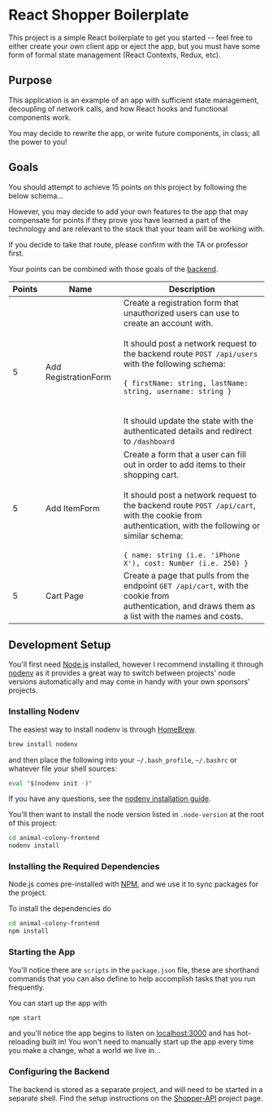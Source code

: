 # React Shopper Boilerplate
This project is a simple React boilerplate to get you started -- feel free to
either create your own client app or eject the app, but you must have some
form of formal state management (React Contexts, Redux, etc).

## Purpose
This application is an example of an app with sufficient state management, decoupling
of network calls, and how React hooks and functional components work.

You may decide to rewrite the app, or write future components, in class; all the power
to you!

## Goals
You should attempt to achieve 15 points on this project by following the below
schema...

However, you may decide to add your own features to the app that may compensate
for points if they prove you have learned a part of the technology and are relevant
to the stack that your team will be working with.

If you decide to take that route, please confirm with the TA or professor first.

Your points can be combined with those goals of the [backend](https://github.com/USFClassrooms/Shopper-API).

| Points | Name                 | Description                                                                                                                                                                                                                                                                                                                                                           |
|--------|----------------------|-----------------------------------------------------------------------------------------------------------------------------------------------------------------------------------------------------------------------------------------------------------------------------------------------------------------------------------------------------------------------|
| 5      | Add RegistrationForm | Create a registration form that unauthorized users can use to create an account with.<br><br>It should post a network request to the backend route `POST /api/users` with the following schema:<br><br>`{ firstName: string, lastName: string, username: string }`<br><br><br>It should update the state with the authenticated details and redirect to `/dashboard`  |
| 5      | Add ItemForm         | Create a form that a user can fill out in order to add items to their shopping cart.<br><br>It should post a network request to the backend route `POST /api/cart`, with the cookie from<br>authentication, with the following or similar schema:<br><br>`{ name: string (i.e. 'iPhone X'), cost: Number (i.e. 250) }`                                                |
| 5      | Cart Page            | Create a page that pulls from the endpoint `GET /api/cart`, with the cookie from<br>authentication, and draws them as a list with the names and costs.                                                                                                                                                                                                                |

## Development Setup
You'll first need [Node.js](https://nodejs.org/) installed, however I recommend
installing it through [nodenv](https://github.com/nodenv/nodenv) as it provides
a great way to switch between projects' node versions automatically and may
come in handy with your own sponsors' projects.

### Installing Nodenv
The easiest way to install nodenv is through [HomeBrew](https://brew.sh/).
```bash
brew install nodenv
```

and then place the following into your `~/.bash_profile`, `~/.bashrc` or
whatever file your shell sources:
```bash
eval "$(nodenv init -)"
```

If you have any questions, see the [nodenv installation guide](https://github.com/nodenv/nodenv).

You'll then want to install the node version listed in `.node-version` at the
root of this project:
```bash
cd animal-colony-frontend
nodenv install
```

### Installing the Required Dependencies
Node.js comes pre-installed with [NPM](https://www.npmjs.com), and we
use it to sync packages for the project.

To install the dependencies do
```bash
cd animal-colony-frontend
npm install
```

### Starting the App
You'll notice there are `scripts` in the `package.json` file, these
are shorthand commands that you can also define to help accomplish
tasks that you run frequently.

You can start up the app with
```bash
npm start
```

and you'll notice the app begins to listen on [localhost:3000](http://localhost:3000)
and has hot-reloading built in!  You won't need to manually start up the app
every time you make a change, what a world we live in...

### Configuring the Backend
The backend is stored as a separate project, and will need to be started
in a separate shell.  Find the setup instructions on the
[Shopper-API](https://github.com/USFClassrooms/Shopper-API) project page.
